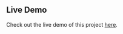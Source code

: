 ## Live Demo
Check out the live demo of this project [here](https://divyakorukond.github.io/InteriorWorks/#Home).
